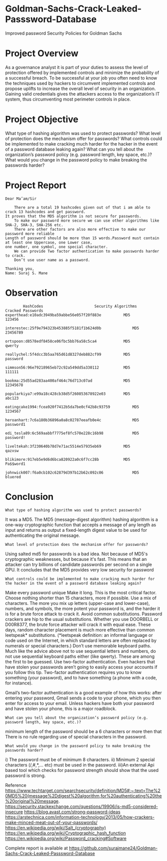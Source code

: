 # Goldman-Sachs-Crack-Leaked-Passsword-Database
Improved password Security Policies for Goldman Sachs


# Project Overview

As a governance analyst it is part of your duties to assess the level of protection offered by implemented controls and minimize the probability of a successful breach. To be successful at your job you often need to know the techniques used by hackers to circumvent implemented controls and propose uplifts to increase the overall level of security in an organization. Gaining valid credentials gives the attackers access to the organization’s IT system, thus circumventing most perimeter controls in place.


# Project Objective 

What type of hashing algorithm was used to protect passwords?
What level of protection does the mechanism offer for passwords?
What controls could be implemented to make cracking much harder for the hacker in the event of a password database leaking again?
What can you tell about the organization’s password policy (e.g. password length, key space, etc.)?
What would you change in the password policy to make breaking the passwords harder? 

# Project Report

	Dear Ma’am/Sir

		There are a total 19 hashcodes given out of that i am able to crack 13 hashcodes and get password. 
	It proves that the MD5 algorithm is not secure for passwords. 
		To make our password more secure we can use other algorithms like SHA-2, SHA-3, SHA-256 etc. 
		There are other factors are also more effective to make our password more reliable 
	Length of password should be more than 15 words.Password must contain at least one Uppercase, one Lower case,
	one number, one symbol, one special character.
		We can provide Two factor authentication to make passwords harder to crack.  
		Don’t use user name as a password.   

	Thanking you, 
	Name: Suraj S. Mane


# Observation 

			HashCodes                     	Security Algorithms         Cracked Passwords
	experthead:e10adc3949ba59abbe56e057f20f883e      	 MD5           		123456

	interestec:25f9e794323b453885f5181f1b624d0b          	 MD5           		23456789

	ortspoon:d8578edf8458ce06fbc5bb76a58c5ca4          	 MD5           		qwerty

	reallychel:5f4dcc3b5aa765d61d8327deb882cf99       	 MD5           		password

	simmson56:96e79218965eb72c92a549dd5a330112       	 MD5           		111111

	bookma:25d55ad283aa400af464c76d713c07ad         	 MD5           		12345678

	popularkiya7:e99a18c428cb38d5f260853678922e03   	 MD5           		abc123

	eatingcake1994:fcea920f7412b5da7be0cf42b8c93759     	 MD5           		1234567

	heroanhart:7c6a180b36896a0a8c02787eeafb0e4c          	 MD5           		password1

	edi_tesla89:6c569aabbf7775ef8fc570e228c16b98        	 MD5           		password!

	liveltekah:3f230640b78d7e71ac5514e57935eb69        	 MD5           		qazxsw

	blikimore:917eb5e9d6d6bca820922a0c6f7cc28b        	 MD5           		Pa$$word1

	johnwick007:f6a0cb102c62879d397b12b62c092c06        	 MD5           		bluered


# Conclusion 
	What type of hashing algorithm was used to protect passwords?
It was a MD5. The MD5 (message-digest algorithm) hashing algorithm is a one-way cryptographic function that accepts a message of any length as input and returns as output a fixed-length digest value to be used for authenticating the original message.

	What level of protection does the mechanism offer for passwords?
Using salted md5 for passwords is a bad idea. Not because of MD5's cryptographic weaknesses, but because it's fast. This means that an attacker can try billions of candidate passwords per second on a single GPU. It concludes that the MD5 provides very low security for password 

	What controls could be implemented to make cracking much harder for the hacker in the event of a password database leaking again?
Make every password unique
Make it long. This is the most critical factor. Choose nothing shorter than 15 characters, more if possible.
Use a mix of characters. The more you mix up letters (upper-case and lower-case), numbers, and symbols, the more potent your password is, and the harder it is for a brute force attack to crack it.
Avoid common substitutions. Password crackers are hip to the usual substitutions. Whether you use DOORBELL or D00R8377, the brute force attacker will crack it with equal ease. These days, random character placement is much more effective than common leetspeak* substitutions. (*leetspeak definition: an informal language or code used on the Internet, in which standard letters are often replaced by numerals or special characters.)
Don’t use memorable keyboard paths. Much like the advice above not to use sequential letters and numbers, do not use sequential keyboard paths either (like qwerty). These are among the first to be guessed.
Use two-factor authentication. Even hackers that have stolen your passwords aren’t going to easily access your accounts if you follow this tip. Two-factor authentication requires you to know something (your password), and to have something (a phone with a code, for instance).
 
Gmail’s two-factor authentication is a good example of how this works: after entering your password, Gmail sends a code to your phone, which you then enter for access to your email. Unless hackers have both your password and have stolen your phone, this is a major roadblock.

	What can you tell about the organization’s password policy (e.g. password length, key space, etc.)?
minimum length of the password should be a 6 characters or more then that
There is no rule regarding use of special characters in the password.
	
	What would you change in the password policy to make breaking the passwords harder? 
i) The password must be of minimum 8 characters.
ii) Minimum 2 special characters (/,#,*,... etc)  must be used in the    password.
iii)An external Api based tool which checks for password strength should show that the used password is strong.
 

Reference 
https://www.techtarget.com/searchsecurity/definition/MD5#:~:text=The%20MD5%20(message%2Ddigest%20algorithm,for%20authenticating%20the%20original%20message. 
https://security.stackexchange.com/questions/19906/is-md5-considered-insecure 
https://blog.avast.com/strong-password-ideas 
https://arstechnica.com/information-technology/2013/05/how-crackers-make-minced-meat-out-of-your-passwords/ 
https://en.wikipedia.org/wiki/Salt_(cryptography)
https://en.wikipedia.org/wiki/Cryptographic_hash_function
https://en.wikipedia.org/wiki/Password_cracking#Software  


Complete report is available at
	https://github.com/surajmane24/Goldman-Sachs-Crack-Leaked-Passsword-Database 

